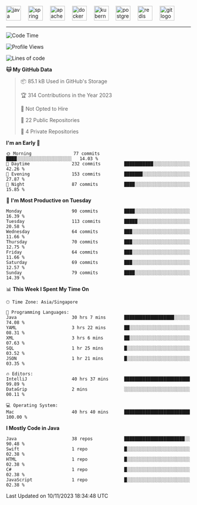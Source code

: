 <p align="left">
  <img src="https://cdn.jsdelivr.net/gh/devicons/devicon/icons/java/java-original.svg" height="40" alt="java logo"  />
  <img width="12" />
  <img src="https://cdn.jsdelivr.net/gh/devicons/devicon/icons/spring/spring-original.svg" height="40" alt="spring logo"  />
  <img width="12" />
  <img src="https://cdn.jsdelivr.net/gh/devicons/devicon/icons/apachekafka/apachekafka-original.svg" height="40" alt="apachekafka logo"  />
  <img width="12" />
  <img src="https://cdn.jsdelivr.net/gh/devicons/devicon/icons/docker/docker-original.svg" height="40" alt="docker logo"  />
  <img width="12" />
  <img src="https://cdn.jsdelivr.net/gh/devicons/devicon/icons/kubernetes/kubernetes-plain.svg" height="40" alt="kubernetes logo"  />
  <img width="12" />
  <img src="https://cdn.jsdelivr.net/gh/devicons/devicon/icons/postgresql/postgresql-original.svg" height="40" alt="postgresql logo"  />
  <img width="12" />
  <img src="https://cdn.jsdelivr.net/gh/devicons/devicon/icons/redis/redis-original.svg" height="40" alt="redis logo"  />
  <img width="12" />
  <img src="https://cdn.jsdelivr.net/gh/devicons/devicon/icons/git/git-original.svg" height="40" alt="git logo"  />
</p>


<!--<img src="https://media.giphy.com/media/LnQjpWaON8nhr21vNW/giphy.gif" width="60"> <em><b>I love connecting with different people</b> so if you want to say <b>hi, I'll be happy to meet you more!</b> 😊 </em> -->

---
<!--START_SECTION:waka-->
![Code Time](http://img.shields.io/badge/Code%20Time-1%2C475%20hrs%2025%20mins-blue)

![Profile Views](http://img.shields.io/badge/Profile%20Views-2-blue)

![Lines of code](https://img.shields.io/badge/From%20Hello%20World%20I%27ve%20Written-164.6%20thousand%20lines%20of%20code-blue)

**🐱 My GitHub Data** 

> 📦 85.1 kB Used in GitHub's Storage 
 > 
> 🏆 314 Contributions in the Year 2023
 > 
> 🚫 Not Opted to Hire
 > 
> 📜 22 Public Repositories 
 > 
> 🔑 4 Private Repositories 
 > 
**I'm an Early 🐤** 

```text
🌞 Morning                77 commits          ████░░░░░░░░░░░░░░░░░░░░░   14.03 % 
🌆 Daytime                232 commits         ███████████░░░░░░░░░░░░░░   42.26 % 
🌃 Evening                153 commits         ███████░░░░░░░░░░░░░░░░░░   27.87 % 
🌙 Night                  87 commits          ████░░░░░░░░░░░░░░░░░░░░░   15.85 % 
```
📅 **I'm Most Productive on Tuesday** 

```text
Monday                   90 commits          ████░░░░░░░░░░░░░░░░░░░░░   16.39 % 
Tuesday                  113 commits         █████░░░░░░░░░░░░░░░░░░░░   20.58 % 
Wednesday                64 commits          ███░░░░░░░░░░░░░░░░░░░░░░   11.66 % 
Thursday                 70 commits          ███░░░░░░░░░░░░░░░░░░░░░░   12.75 % 
Friday                   64 commits          ███░░░░░░░░░░░░░░░░░░░░░░   11.66 % 
Saturday                 69 commits          ███░░░░░░░░░░░░░░░░░░░░░░   12.57 % 
Sunday                   79 commits          ████░░░░░░░░░░░░░░░░░░░░░   14.39 % 
```


📊 **This Week I Spent My Time On** 

```text
🕑︎ Time Zone: Asia/Singapore

💬 Programming Languages: 
Java                     30 hrs 7 mins       ███████████████████░░░░░░   74.08 % 
YAML                     3 hrs 22 mins       ██░░░░░░░░░░░░░░░░░░░░░░░   08.31 % 
XML                      3 hrs 6 mins        ██░░░░░░░░░░░░░░░░░░░░░░░   07.63 % 
SQL                      1 hr 25 mins        █░░░░░░░░░░░░░░░░░░░░░░░░   03.52 % 
JSON                     1 hr 21 mins        █░░░░░░░░░░░░░░░░░░░░░░░░   03.35 % 

🔥 Editors: 
IntelliJ                 40 hrs 37 mins      █████████████████████████   99.89 % 
DataGrip                 2 mins              ░░░░░░░░░░░░░░░░░░░░░░░░░   00.11 % 

💻 Operating System: 
Mac                      40 hrs 40 mins      █████████████████████████   100.00 % 
```

**I Mostly Code in Java** 

```text
Java                     38 repos            ███████████████████████░░   90.48 % 
Swift                    1 repo              █░░░░░░░░░░░░░░░░░░░░░░░░   02.38 % 
HTML                     1 repo              █░░░░░░░░░░░░░░░░░░░░░░░░   02.38 % 
C#                       1 repo              █░░░░░░░░░░░░░░░░░░░░░░░░   02.38 % 
JavaScript               1 repo              █░░░░░░░░░░░░░░░░░░░░░░░░   02.38 % 
```




 Last Updated on 10/11/2023 18:34:48 UTC
<!--END_SECTION:waka-->


<!--
**SimakovIgor/SimakovIgor** is a ✨ _special_ ✨ repository because its `README.md` (this file) appears on your GitHub profile.

Here are some ideas to get you started:

- 🔭 I’m currently working on ...
- 🌱 I’m currently learning ...
- 👯 I’m looking to collaborate on ...
- 🤔 I’m looking for help with ...
- 💬 Ask me about ...
- 📫 How to reach me: ...
- 😄 Pronouns: ...
- ⚡ Fun fact: ...
-->
